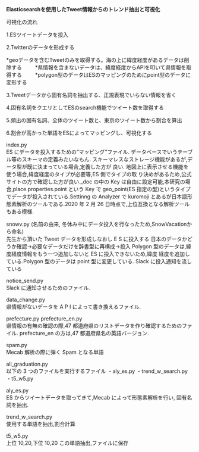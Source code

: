 **Elasticsearchを使用したTweet情報からのトレンド抽出と可視化**

可視化の流れ

1.ESツイートデータを投入  

2.Twitterのデータを形成する  

 *geoデータを含むTweetのみを取得する。海の上に緯度経度があるデータは削除する  　　
 *県情報を含まないデータは、緯度経度からAPIを叩いて県情報を取得する  　　
 *polygon型のデータはESのマッピングのためにpoint型のデータに変形する  　
   
   
3.Tweetデータから固有名詞を抽出する、正規表現でいらない情報を省く  

4.固有名詞をクエリとしてESのsearch機能でツイート数を取得する  

5.頻出の固有名詞、全体のツイート数と、東京のツイート数から割合を算出  

6.割合が高かった単語をESによってマッピングし、可視化する  


index.py   
ES にデータを投入するための“マッピング“ファイル. データベースでいうテーブル等のスキーマの定義みたいなもん. スキーマレスなストレージ機能があるが,データ型が既に決まっている場合,定義した方が 良い. 地図上に表示させる機能を使う場合,緯度経度のタイプが必要等,ES 側でタイプの取 り決めがあるため,公式サイトの方で確認した方が良い._doc の中の Key は自由に設定可能,本研究の場合,place.properties.point という Key で geo_point(ES 指定の型)というタイプでデータが投入されている.Settinng の Analyzer で kuromoji とあるが日本語形態素解析のツールである.2020 年 2 月 26 日時点で,上位互換となる解析ツールもある模様.

snowv.py (名前の由来, 冬休み中にデータ投入を行なったため,SnowVacationから命名)   
先生から頂いた Tweet データを形成しなおし E S に投入する
日本のデータかどうか確認→必要なデータだけを辞書型に再構成→投入
Polygon 型のデータは,緯度経度情報をもう一つ追加しないと ES に投入できないため,緯度 経度を追加している.Polygon 型のデータは point 型に変更している.
Slack に投入通知を流している

notice_send.py  
Slack に通知させるためのファイル.

data_change.py  
県情報がないデータを A P I によって書き換えるファイル.


prefecture.py prefecture_en.py  
県情報の有無の確認の際,47 都道府県のリストデータを作り確認するためのファイル. prefecture_en の方は,47 都道府県名の英語バージョン.


spam.py  
Mecab 解析の際に弾く Spam となる単語


all_graduation.py  
以下の 3 つのファイルを実行するファイル 
・aly_es.py
・trend_w_search.py
・t5_w5.py


aly_es.py   
ES からツイートデータを取ってきて,Mecab によって形態素解析を行い, 固有名詞を抽出.  

trend_w_search.py   
使用する単語を抽出,割合計算  

t5_w5.py  
上位 10,20,下位 10,20 この単語抽出,ファイルに保存



